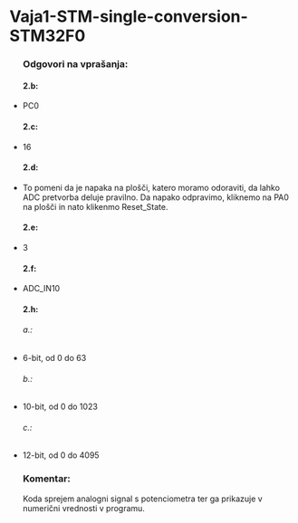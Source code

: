 # Vaja1-STM-single-conversion-STM32F0
<ul>
  <h3>Odgovori na vprašanja:</h3>
    <h4>2.b: </h4>
      <li>PC0</li>
    <h4>2.c:</h4>
      <li>16</li>
    <h4>2.d:</h4>
      <li>To pomeni da je napaka na plošči, katero moramo odoraviti, da lahko ADC pretvorba deluje pravilno. Da napako odpravimo, kliknemo na PA0 na plošči in nato klikenmo Reset_State.</li>
    <h4>2.e:</h4>
      <li>3</li>
    <h4>2.f:</h4>
      <li>ADC_IN10</li>
    <h4>2.h:</h4>
      <h6>a.:</h6>
        <li>6-bit, od 0 do 63</li>
      <h6>b.:</h6>
        <li>10-bit, od 0 do 1023</li>
      <h6>c.:</h6>
        <li>12-bit, od 0 do 4095</li>
</ul>

<ul>
  <h3>Komentar:</h3>
  <p>
    Koda sprejem analogni signal s potenciometra ter ga prikazuje v numerični vrednosti v programu.
  </p>
</ul>
